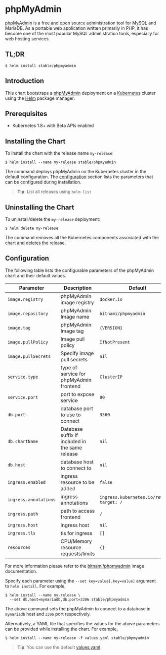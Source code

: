 # phpMyAdmin

[phpMyAdmin](https://www.phpmyadmin.net/) is a free and open source administration tool for MySQL and MariaDB. As a portable web application written primarily in PHP, it has become one of the most popular MySQL administration tools, especially for web hosting services.

## TL;DR

```console
$ helm install stable/phpmyadmin
```

## Introduction

This chart bootstraps a [phpMyAdmin](https://github.com/bitnami/bitnami-docker-phpmyadmin) deployment on a [Kubernetes](http://kubernetes.io) cluster using the [Helm](https://helm.sh) package manager.

## Prerequisites

- Kubernetes 1.8+ with Beta APIs enabled

## Installing the Chart

To install the chart with the release name `my-release`:

```console
$ helm install --name my-release stable/phpmyadmin
```

The command deploys phpMyAdmin on the Kubernetes cluster in the default configuration. The [configuration](#configuration) section lists the parameters that can be configured during installation.

> **Tip**: List all releases using `helm list`

## Uninstalling the Chart

To uninstall/delete the `my-release` deployment:

```console
$ helm delete my-release
```

The command removes all the Kubernetes components associated with the chart and deletes the release.

## Configuration

The following table lists the configurable parameters of the phpMyAdmin chart and their default values.

|              Parameter               |               Description                |                         Default                         |
|--------------------------------------|------------------------------------------|---------------------------------------------------------|
| `image.registry`                     | phpMyAdmin image registry                 | `docker.io`                                             |
| `image.repository`                   | phpMyAdmin Image name                     | `bitnami/phpmyadmin`                                     |
| `image.tag`                          | phpMyAdmin Image tag                      | `{VERSION}`                                             |
| `image.pullPolicy`                   | Image pull policy                        |   `IfNotPresent` |
| `image.pullSecrets`                  | Specify image pull secrets               | `nil`                                                   |
| `service.type`            | type of service for phpMyAdmin frontend             | `ClusterIP`                                                  |
| `service.port`        | port to expose service                   | `80`                                                   |
| `db.port`            | database port to use to connect                  | `3360`                                     |
| `db.chartName`                | Database suffix if included in the same release                  | `nil`                                          |
| `db.host`            | database host to connect to               | `nil`          |
| `ingress.enabled`            | ingress resource to be added              | `false`          |
| `ingress.annotations`            | ingress annotations              | `ingress.kubernetes.io/rewrite-target: /`          |
| `ingress.path`            | path to access frontend               | `/`          |
| `ingress.host`            | ingress host               | `nil`          |
| `ingress.tls`            | tls for ingress               | `[]`          |
| `resources`                          | CPU/Memory resource requests/limits      | `{}`      |

For more information please refer to the [bitnami/phpmyadmin](http://github.com/bitnami/bitnami-docker-Phpmyadmin) image documentation.

Specify each parameter using the `--set key=value[,key=value]` argument to `helm install`. For example,

```console
$ helm install --name my-release \
  --set db.host=mymariadb,db.port=3306 stable/phpmyadmin
```

The above command sets the phpMyAdmin to connect to a database in `mymariadb` host and `3306` port respectively. 

Alternatively, a YAML file that specifies the values for the above parameters can be provided while installing the chart. For example,

```console
$ helm install --name my-release -f values.yaml stable/phpmyadmin
```

> **Tip**: You can use the default [values.yaml](values.yaml)
